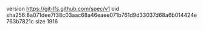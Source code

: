 version https://git-lfs.github.com/spec/v1
oid sha256:8a071dee7f38c03aac68a46eaee071b761d9d33037d68a6b014424e763b7821c
size 1916
